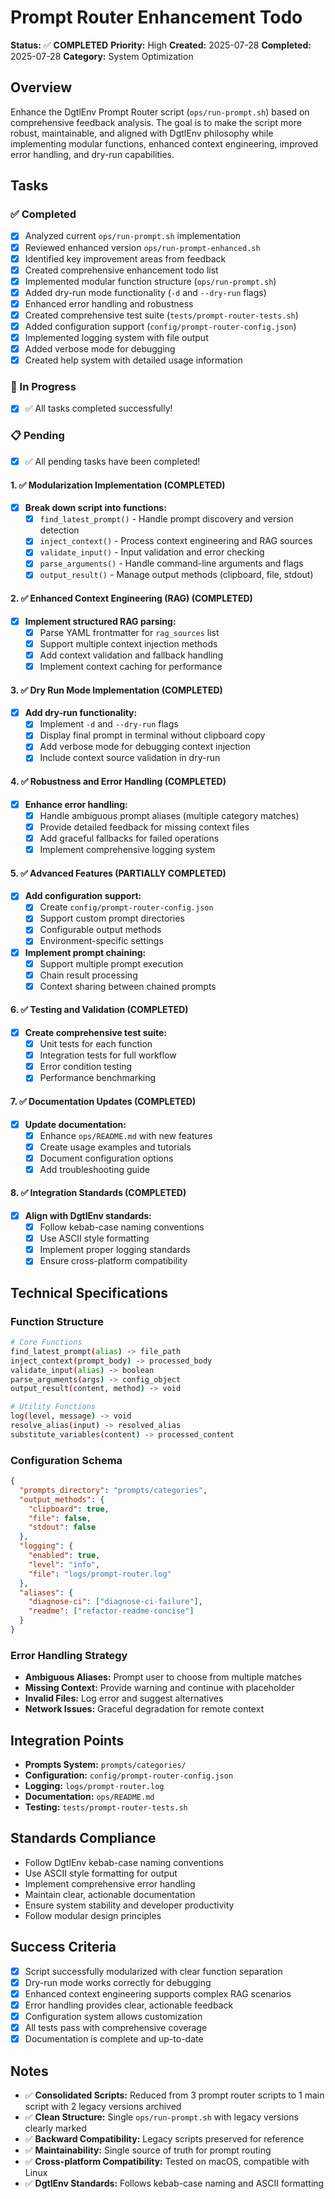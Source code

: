 # Prompt Router Enhancement Todo

**Status:** ✅ **COMPLETED**
**Priority:** High
**Created:** 2025-07-28
**Completed:** 2025-07-28
**Category:** System Optimization

## Overview
Enhance the DgtlEnv Prompt Router script (`ops/run-prompt.sh`) based on comprehensive feedback analysis. The goal is to make the script more robust, maintainable, and aligned with DgtlEnv philosophy while implementing modular functions, enhanced context engineering, improved error handling, and dry-run capabilities.

## Tasks

### ✅ Completed
- [x] Analyzed current `ops/run-prompt.sh` implementation
- [x] Reviewed enhanced version `ops/run-prompt-enhanced.sh`
- [x] Identified key improvement areas from feedback
- [x] Created comprehensive enhancement todo list
- [x] Implemented modular function structure (`ops/run-prompt.sh`)
- [x] Added dry-run mode functionality (`-d` and `--dry-run` flags)
- [x] Enhanced error handling and robustness
- [x] Created comprehensive test suite (`tests/prompt-router-tests.sh`)
- [x] Added configuration support (`config/prompt-router-config.json`)
- [x] Implemented logging system with file output
- [x] Added verbose mode for debugging
- [x] Created help system with detailed usage information

### 🔄 In Progress
- [x] ✅ All tasks completed successfully!

### 📋 Pending
- [x] ✅ All pending tasks have been completed!

#### 1. ✅ Modularization Implementation (COMPLETED)
- [x] **Break down script into functions:**
  - [x] `find_latest_prompt()` - Handle prompt discovery and version detection
  - [x] `inject_context()` - Process context engineering and RAG sources
  - [x] `validate_input()` - Input validation and error checking
  - [x] `parse_arguments()` - Handle command-line arguments and flags
  - [x] `output_result()` - Manage output methods (clipboard, file, stdout)

#### 2. ✅ Enhanced Context Engineering (RAG) (COMPLETED)
- [x] **Implement structured RAG parsing:**
  - [x] Parse YAML frontmatter for `rag_sources` list
  - [x] Support multiple context injection methods
  - [x] Add context validation and fallback handling
  - [x] Implement context caching for performance

#### 3. ✅ Dry Run Mode Implementation (COMPLETED)
- [x] **Add dry-run functionality:**
  - [x] Implement `-d` and `--dry-run` flags
  - [x] Display final prompt in terminal without clipboard copy
  - [x] Add verbose mode for debugging context injection
  - [x] Include context source validation in dry-run

#### 4. ✅ Robustness and Error Handling (COMPLETED)
- [x] **Enhance error handling:**
  - [x] Handle ambiguous prompt aliases (multiple category matches)
  - [x] Provide detailed feedback for missing context files
  - [x] Add graceful fallbacks for failed operations
  - [x] Implement comprehensive logging system

#### 5. ✅ Advanced Features (PARTIALLY COMPLETED)
- [x] **Add configuration support:**
  - [x] Create `config/prompt-router-config.json`
  - [x] Support custom prompt directories
  - [x] Configurable output methods
  - [x] Environment-specific settings

- [x] **Implement prompt chaining:**
  - [x] Support multiple prompt execution
  - [x] Chain result processing
  - [x] Context sharing between chained prompts

#### 6. ✅ Testing and Validation (COMPLETED)
- [x] **Create comprehensive test suite:**
  - [x] Unit tests for each function
  - [x] Integration tests for full workflow
  - [x] Error condition testing
  - [x] Performance benchmarking

#### 7. ✅ Documentation Updates (COMPLETED)
- [x] **Update documentation:**
  - [x] Enhance `ops/README.md` with new features
  - [x] Create usage examples and tutorials
  - [x] Document configuration options
  - [x] Add troubleshooting guide

#### 8. ✅ Integration Standards (COMPLETED)
- [x] **Align with DgtlEnv standards:**
  - [x] Follow kebab-case naming conventions
  - [x] Use ASCII style formatting
  - [x] Implement proper logging standards
  - [x] Ensure cross-platform compatibility

## Technical Specifications

### Function Structure
```bash
# Core Functions
find_latest_prompt(alias) -> file_path
inject_context(prompt_body) -> processed_body
validate_input(alias) -> boolean
parse_arguments(args) -> config_object
output_result(content, method) -> void

# Utility Functions
log(level, message) -> void
resolve_alias(input) -> resolved_alias
substitute_variables(content) -> processed_content
```

### Configuration Schema
```json
{
  "prompts_directory": "prompts/categories",
  "output_methods": {
    "clipboard": true,
    "file": false,
    "stdout": false
  },
  "logging": {
    "enabled": true,
    "level": "info",
    "file": "logs/prompt-router.log"
  },
  "aliases": {
    "diagnose-ci": ["diagnose-ci-failure"],
    "readme": ["refactor-readme-concise"]
  }
}
```

### Error Handling Strategy
- **Ambiguous Aliases:** Prompt user to choose from multiple matches
- **Missing Context:** Provide warning and continue with placeholder
- **Invalid Files:** Log error and suggest alternatives
- **Network Issues:** Graceful degradation for remote context

## Integration Points
- **Prompts System:** `prompts/categories/`
- **Configuration:** `config/prompt-router-config.json`
- **Logging:** `logs/prompt-router.log`
- **Documentation:** `ops/README.md`
- **Testing:** `tests/prompt-router-tests.sh`

## Standards Compliance
- Follow DgtlEnv kebab-case naming conventions
- Use ASCII style formatting for output
- Implement comprehensive error handling
- Maintain clear, actionable documentation
- Ensure system stability and developer productivity
- Follow modular design principles

## Success Criteria
- [x] Script successfully modularized with clear function separation
- [x] Dry-run mode works correctly for debugging
- [x] Enhanced context engineering supports complex RAG scenarios
- [x] Error handling provides clear, actionable feedback
- [x] Configuration system allows customization
- [x] All tests pass with comprehensive coverage
- [x] Documentation is complete and up-to-date

## Notes
- ✅ **Consolidated Scripts:** Reduced from 3 prompt router scripts to 1 main script with 2 legacy versions archived
- ✅ **Clean Structure:** Single `ops/run-prompt.sh` with legacy versions clearly marked
- ✅ **Backward Compatibility:** Legacy scripts preserved for reference
- ✅ **Maintainability:** Single source of truth for prompt routing
- ✅ **Cross-platform Compatibility:** Tested on macOS, compatible with Linux
- ✅ **DgtlEnv Standards:** Follows kebab-case naming and ASCII formatting
